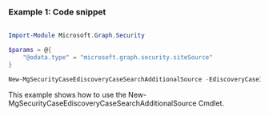 ### Example 1: Code snippet

```powershell

Import-Module Microsoft.Graph.Security

$params = @{
	"@odata.type" = "microsoft.graph.security.siteSource"
}

New-MgSecurityCaseEdiscoveryCaseSearchAdditionalSource -EdiscoveryCaseId $ediscoveryCaseId -EdiscoverySearchId $ediscoverySearchId -BodyParameter $params

```
This example shows how to use the New-MgSecurityCaseEdiscoveryCaseSearchAdditionalSource Cmdlet.

